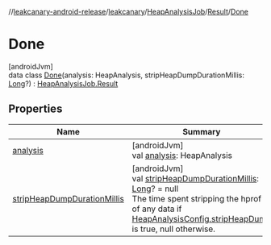 //[leakcanary-android-release](../../../../../index.md)/[leakcanary](../../../index.md)/[HeapAnalysisJob](../../index.md)/[Result](../index.md)/[Done](index.md)

# Done

[androidJvm]\
data class [Done](index.md)(analysis: HeapAnalysis, stripHeapDumpDurationMillis: [Long](https://kotlinlang.org/api/latest/jvm/stdlib/kotlin/-long/index.html)?) : [HeapAnalysisJob.Result](../index.md)

## Properties

| Name | Summary |
|---|---|
| [analysis](analysis.md) | [androidJvm]<br>val [analysis](analysis.md): HeapAnalysis |
| [stripHeapDumpDurationMillis](strip-heap-dump-duration-millis.md) | [androidJvm]<br>val [stripHeapDumpDurationMillis](strip-heap-dump-duration-millis.md): [Long](https://kotlinlang.org/api/latest/jvm/stdlib/kotlin/-long/index.html)? = null<br>The time spent stripping the hprof of any data if [HeapAnalysisConfig.stripHeapDump](../../../-heap-analysis-config/strip-heap-dump.md) is true, null otherwise. |
